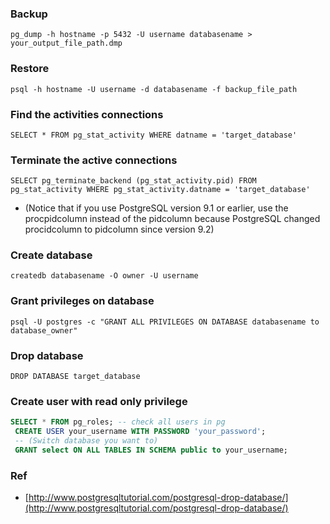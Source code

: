 ### Backup 

```pg_dump -h hostname -p 5432 -U username databasename > your_output_file_path.dmp```

### Restore

``` psql -h hostname -U username -d databasename -f backup_file_path ```

 ### Find the activities connections
 
 ```SELECT * FROM pg_stat_activity WHERE datname = 'target_database' ```
 
 ### Terminate the active connections

``` SELECT pg_terminate_backend (pg_stat_activity.pid) FROM pg_stat_activity WHERE pg_stat_activity.datname = 'target_database' ```

- (Notice that if you use PostgreSQL version 9.1 or earlier, use the procpidcolumn instead of the pidcolumn because PostgreSQL changed procidcolumn to pidcolumn since version 9.2)

### Create database

``` createdb databasename -O owner -U username ```

### Grant privileges on database

``` psql -U postgres -c "GRANT ALL PRIVILEGES ON DATABASE databasename to database_owner" ```

### Drop database

```DROP DATABASE target_database ```

### Create user with read only privilege
``` sql 
SELECT * FROM pg_roles; -- check all users in pg
 CREATE USER your_username WITH PASSWORD 'your_password';
 -- (Switch database you want to)
 GRANT select ON ALL TABLES IN SCHEMA public to your_username;
``` 

### Ref
- [http://www.postgresqltutorial.com/postgresql-drop-database/](http://www.postgresqltutorial.com/postgresql-drop-database/)
